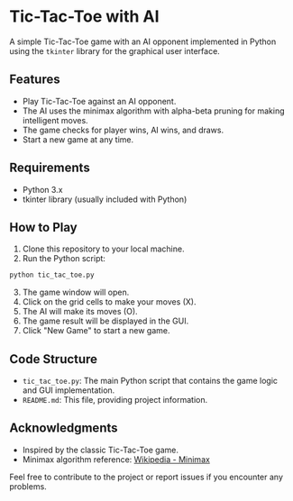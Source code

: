# Tic-Tac-Toe with AI

A simple Tic-Tac-Toe game with an AI opponent implemented in Python using the `tkinter` library for the graphical user interface.

## Features

- Play Tic-Tac-Toe against an AI opponent.
- The AI uses the minimax algorithm with alpha-beta pruning for making intelligent moves.
- The game checks for player wins, AI wins, and draws.
- Start a new game at any time.

## Requirements

- Python 3.x
- tkinter library (usually included with Python)

## How to Play

1. Clone this repository to your local machine.
2. Run the Python script:

```bash
python tic_tac_toe.py
```

3. The game window will open.
4. Click on the grid cells to make your moves (X).
5. The AI will make its moves (O).
6. The game result will be displayed in the GUI.
7. Click "New Game" to start a new game.

## Code Structure

- `tic_tac_toe.py`: The main Python script that contains the game logic and GUI implementation.
- `README.md`: This file, providing project information.

## Acknowledgments

- Inspired by the classic Tic-Tac-Toe game.
- Minimax algorithm reference: [Wikipedia - Minimax](https://en.wikipedia.org/wiki/Minimax)

Feel free to contribute to the project or report issues if you encounter any problems.
